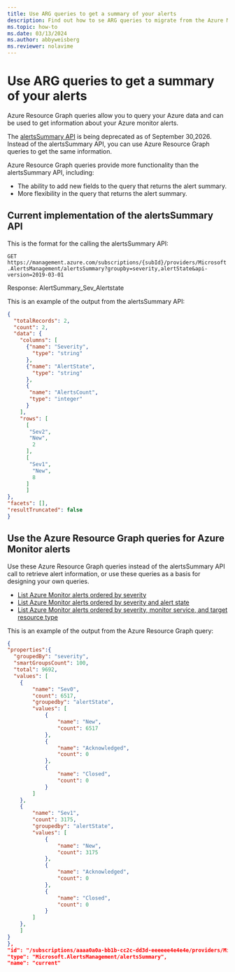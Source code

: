 ```yaml
---
title: Use ARG queries to get a summary of your alerts
description: Find out how to se ARG queries to migrate from the Azure Monitor alertsSummary API, which is being deprecated.
ms.topic: how-to
ms.date: 03/13/2024
ms.author: abbyweisberg
ms.reviewer: nolavime
---
```


# Use ARG queries to get a summary of your alerts

Azure Resource Graph queries allow you to query your Azure data and can be used to get information about your Azure monitor alerts.

The [alertsSummary API](/rest/api/monitor/alertsmanagement/alerts/get-summary) is being deprecated as of September 30,2026. Instead of the alertsSummary API, you can use Azure Resource Graph queries to get the same information.

Azure Resource Graph queries provide more functionality than the alertsSummary API, including: 
* The ability to add new fields to the query that returns the alert summary.  
* More flexibility in the query that returns the alert summary. 

## Current implementation of the alertsSummary API

This is the format for the calling the alertsSummary API:

  `GET https://management.azure.com/subscriptions/{subId}/providers/Microsoft.AlertsManagement/alertsSummary?groupby=severity,alertState&api-version=2019-03-01`

Response: AlertSummary_Sev_Alertstate 

This is an example of the output from the alertsSummary API:

```json
{
  "totalRecords": 2,
  "count": 2,
  "data": {
    "columns": [
      {"name": "Severity",
        "type": "string"
      },
      {"name": "AlertState",
        "type": "string"
      },
      {
       "name": "AlertsCount",
       "type": "integer"
      }
    ],
    "rows": [
      [
       "Sev2",
       "New",
        2
      ],
      [
       "Sev1",
        "New",
        8
      ]
      ]
},
"facets": [],
"resultTruncated": false
}
```

## Use the Azure Resource Graph queries for Azure Monitor alerts

Use these Azure Resource Graph queries instead of the alertsSummary API call to retrieve alert information, or use these queries as a basis for designing your own queries.

- [List Azure Monitor alerts ordered by severity](/azure/governance/resource-graph/samples/starter#list-azure-monitor-alerts-ordered-by-severity)
- [List Azure Monitor alerts ordered by severity and alert state](/azure/governance/resource-graph/samples/starter#list-azure-monitor-alerts-ordered-by-severity-and-alert-state)
- [List Azure Monitor alerts ordered by severity, monitor service, and target resource type](/azure/governance/resource-graph/samples/starter#list-azure-monitor-alerts-ordered-by-severity-monitor-service-and-target-resource-type)
 
 This is an example of the output from the Azure Resource Graph query:

```json
{
"properties":{
  "groupedBy": "severity",
  "smartGroupsCount": 100,
  "total": 9692,
  "values": [
    {
        "name": "Sev0",
        "count": 6517,
        "groupedby": "alertState",
        "values": [
            {
                "name": "New",
                "count": 6517
            },
            {
                "name": "Acknowledged",
                "count": 0
            },
            {
                "name": "Closed",
                "count": 0
            }
        ]
    },
    {
        "name": "Sev1",
        "count": 3175,
        "groupedby": "alertState",
        "values": [
            {
                "name": "New",
                "count": 3175
            },
            {
                "name": "Acknowledged",
                "count": 0
            },
            {
                "name": "Closed",
                "count": 0
            }
        ]
    },
    ]
}
},
"id": "/subscriptions/aaaa0a0a-bb1b-cc2c-dd3d-eeeeee4e4e4e/providers/Microsoft.AlertsManagement/alertsSummary/current",
"type": "Microsoft.AlertsManagement/alertsSummary",
"name": "current"

```
